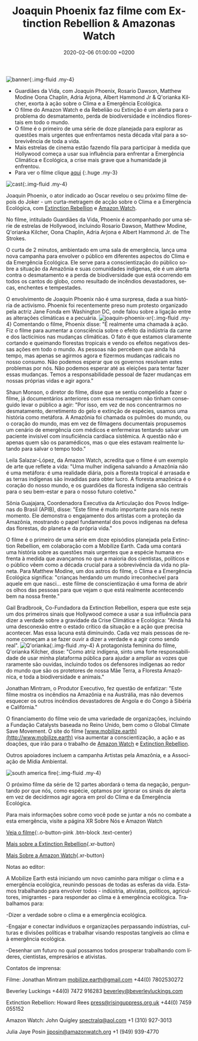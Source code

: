 ﻿---
layout: page-small-width
lang: pt
title:  "Joaquin Phoenix faz filme com Extinction Rebellion &  Amazonas Watch"
slug: joaquin-phoenix-xr
date: 2020-02-06 01:00:00 +0200
categories:
  - press
published: true
header-class: "bg-black text-light-gray"
banner: 
seoImage: /assets/img/press/2020/02/06/banner.jpg
---
![banner](/assets/img/press/2020/02/06/banner.jpg){:.img-fluid .my-4}

-   Guardiães da Vida, com Joaquin Phoenix, Rosario Dawson, Matthew Modine
    Oona Chaplin, Adria Arjona, Albert Hammond Jr & Q'orianka Kilcher,
    exorta à ação sobre o Clima e a Emergência Ecológica.
-   O filme do Amazon Watch e da Rebelião ou Extinção é um alerta para o
    problema do desmatamento, perda de biodiversidade e incêndios florestais
    em todo o mundo.
-   O filme é o primeiro de uma série de doze planejada para explorar as
    questões mais urgentes que enfrentamos nesta década vital para a
    sobrevivência de toda a vida.
-   Mais estrelas de cinema estão fazendo fila para participar à medida que
    Hollywood começa a usar sua influência para enfrentar a Emergência
    Climática e Ecológica, a crise mais grave que a humanidade já enfrentou.
-   Para ver o filme clique [aqui](http://www.mobilize.earth)
{:.huge .my-3}

![cast](/assets/img/press/2020/02/06/CastTurn.jpg){:.img-fluid .my-4}

Joaquin Phoenix, o ator indicado ao Oscar revelou o seu próximo filme depois
do Joker - um curta-metragem de acção sobre o Clima e a Emergência
Ecológica, com [Extinction Rebellion](https://rebellion.global/) e [Amazon
Watch](https://amazonwatch.org/).

No filme, intitulado Guardiães da Vida, Phoenix é acompanhado por uma série
de estrelas de Hollywood, incluindo Rosario Dawson, Matthew Modine,
Q'orianka Kilcher, Oona Chaplin, Adria Arjona e Albert Hammond Jr. de The
Strokes.

O curta de 2 minutos, ambientado em uma sala de emergência, lança uma nova
campanha para envolver o público em diferentes aspectos do Clima e da
Emergência Ecológica. Ele serve para a conscientização do público sobre a
situação da Amazônia e suas comunidades indígenas, ele é um alerta contra o
desmatamento e a perda de biodiversidade que está ocorrendo em todos os
cantos do globo, como resultado de incêndios devastadores, secas, enchentes
e tempestades.

O envolvimento de Joaquin Phoenix não é uma surpresa, dada a sua história de
activismo. Phoenix foi recentemente preso num protesto organizado pela
actriz Jane Fonda em Washington DC, onde falou sobre a ligação entre as
alterações climáticas e a pecuária.
![joaquin-phoenix-xr](/assets/img/press/2020/02/06/JoaquinStill_006.jpg){:.img-fluid
.my-4} Comentando o filme, Phoenix disse: "É realmente uma chamada à
ação. Fiz o filme para aumentar a consciência sobre o efeito da indústria da
carne e dos lacticínios nas mudanças climáticas. O fato é que estamos
claramente cortando e queimando florestas tropicais e vendo os efeitos
negativos dessas ações em todo o mundo. As pessoas não percebem que ainda há
tempo, mas apenas se agirmos agora e fizermos mudanças radicais no nosso
consumo. Não podemos esperar que os governos resolvam estes problemas por
nós. Não podemos esperar até as eleições para tentar fazer essas
mudanças. Temos a responsabilidade pessoal de fazer mudanças em nossas
próprias vidas e agir agora."

Shaun Monson, o diretor do filme, disse que se sentiu compelido a fazer o
filme, já documentários anteriores com essa mensagem não tinham conseguido
levar o público a agir: "Por isso, em vez de nos concentrarmos no
desmatamento, derretimento do gelo e extinção de espécies, usamos uma
história como metáfora. A Amazônia foi chamada os pulmões do mundo, ou o
coração do mundo, mas em vez de filmagens documentais propusemos um cenário
de emergência com médicos e enfermeiras tentando salvar um paciente
invisível com insuficiência cardíaca sistêmica. A questão não é apenas quem
são os paramédicos, mas o que eles estavam realmente lutando para salvar o
tempo todo."

Leila Salazar-López, da Amazon Watch, acredita que o filme é um exemplo de
arte que reflete a vida: "Uma mulher indígena salvando a Amazônia não é uma
metáfora: é uma realidade diária, pois a floresta tropical é arrasada e as
terras indígenas são invadidas para obter lucro. A floresta amazônica é o
coração do nosso mundo, e os guardiões da floresta indígena são centrais
para o seu bem-estar e para o nosso futuro coletivo."

Sônia Guajajara, Coordenadora Executiva da Articulação dos Povos Indígenas
do Brasil (APIB), disse: "Este filme é muito importante para nós neste
momento. Ele demonstra o engajamento dos artistas com a proteção da
Amazônia, mostrando o papel fundamental dos povos indígenas na defesa das
florestas, do planeta e da própria vida."

O filme é o primeiro de uma série em doze episódios planejada pela
Extinction Rebellion, em colaboração com a Mobilize Earth. Cada uma contará
uma história sobre as questões mais urgentes que a espécie humana enfrenta à
medida que avançamos no que a maioria dos cientistas, políticos e o público
vêem como a década crucial para a sobrevivência da vida no planeta.  Para
Matthew Modine, um dos astros do filme, o Clima e a Emergência Ecológica
significa: "crianças herdando um mundo irreconhecível para aquele em que
nasci... este filme de conscientização é uma forma de abrir os olhos das
pessoas para que vejam o que está realmente acontecendo bem na nossa
frente."

Gail Bradbrook, Co-Fundadora da Extinction Rebellion, espera que este seja
um dos primeiros sinais que Hollywood comece a usar a sua influência para
dizer a verdade sobre a gravidade da Crise Climática e Ecológica: "Ainda há
uma desconexão entre o estado crítico da situação e a ação que precisa
acontecer. Mas essa lacuna está diminuindo. Cada vez mais pessoas de renome
começam a se fazer ouvir a dizer a verdade e a agir como sendo
real".
![Q'orianka](/assets/img/press/2020/02/06/QoriankaTurn.jpg){:.img-fluid
.my-4} A protagonista feminina do filme, Q'orianka Kilcher, disse: "Como
atriz indígena, sinto uma forte responsabilidade de usar minha plataforma
pública para ajudar a ampliar as vozes que raramente são ouvidas, incluindo
todos os defensores indígenas ao redor do mundo que são os protetores de
nossa Mãe Terra, a Floresta Amazônica, e toda a biodiversidade e animais."

Jonathan Mintram, o Produtor Executivo, fez questão de enfatizar: "Este
filme mostra os incêndios na Amazônia e na Austrália, mas não devemos
esquecer os outros incêndios devastadores de Angola e do Congo à Sibéria e
Califórnia."

O financiamento do filme veio de uma variedade de organizações, incluindo a
Fundação Catalysts baseada no Reino Unido, bem como o Global Climate Save
Movement. O site do filme [www.mobilize.earth](http://www.mobilize.earth)
visa aumentar a conscientização, a ação e as doações, que irão para o
trabalho de  [Amazon Watch](https://amazonwatch.org/) e [Extinction
Rebellion](https://rebellion.global/).

Outros apoiadores incluem a campanha Artistas pela Amazônia, e a Associação
de Mídia Ambiental.

![south america
fire](/assets/img/press/2020/02/06/SouthAmericaFire.jpg){:.img-fluid .my-4}

O próximo filme da série de 12 partes abordará o tema da negação,
perguntando por que nós, como espécie, optamos por ignorar os sinais de
alerta em vez de decidirmos agir agora em prol do Clima e da Emergência
Ecológica.

Para mais informações sobre como você pode se juntar a nós no combate a esta
emergência, visite a página XR Sobre Nós e Amazon Watch


[Veja o filme](http://www.mobilize.earth){:.o-button-pink .btn-block
.text-center}


[Mais sobre a Extinction
Rebellion](https://rebellion.global/about-us){.xr-button}


[Mais Sobre a Amazon Watch](https://amazonwatch.org/){.xr-button}

  

Notas ao editor:

A Mobilize Earth está iniciando um novo caminho para mitigar o clima e a
emergência ecológica, reunindo pessoas de todas as esferas da vida. Estamos
trabalhando para envolver todos - indústria, ativistas, políticos,
agricultores, imigrantes - para responder ao clima e à emergência
ecológica. Trabalhamos para:

-Dizer a verdade sobre o clima e a emergência ecológica.

-Engajar e conectar indivíduos e organizações perpassando indústrias,
culturas e divisões políticas e trabalhar visando respostas tangíveis ao
clima e à emergência ecológica.

-Desenhar um futuro no qual possamos todos prosperar trabalhando com
líderes, cientistas, empresários e ativistas.


Contatos de imprensa:

Filme: Jonathan Mintram
[mobilize.earth@gmail.com](mailto:mobilize.earth@gmail.com) +44(0)
7802530272

Beverley Luckings +44(0) 7472 916283
[beverley@beverleyluckings.com](mailto:beverley@beverleyluckings.com)

Extinction Rebellion: Howard Rees
[press@risinguppress.org.uk](mailto:press@risinguppress.org.uk) +44(0) 7459
055152

Amazon Watch: John Quigley [spectralq@aol.com](mailto:spectralq@aol.com) +1
(310) 927-3013

Julia Jaye Posin [jjposin@amazonwatch.org](mailto:jjposin@amazonwatch.org)
+1 (949) 939-4770
